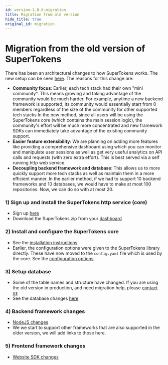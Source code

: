 ```yaml
---
id: version-1.0.X-migration
title: Migration from old version
hide_title: true
original_id: migration
---
```


# Migration from the old version of SuperTokens

There has been an architectural changes to how SuperTokens works. The new setup can be seen [here](./getting-started/about#integration-with-supertokens). The reasons for this change are:
- **Community focus**: Earlier, each tech stack had their own "mini community". This means growing and taking advantage of the community would be much harder. For example, anytime a new backend framework is supported, its community would essentially start from 0 members regardless of the size of the community for other supported tech stacks In the new method, since all users will be using the SuperTokens core (which contains the main session logic), the community's effort will be much more concentrated and new framework SDKs can immediately take advantage of the existing community support.
- **Easier feature extensibility**: We are planning on adding more features like providing a comprehensive dashboard using which you can monitor and manipulate user sessions as well as get very useful analytics on API calls and requests (with zero extra effort). This is best served via a self running http web service.
- **Decoupling backend framework and database**: This allows us to more quickly support more tech stacks as well as maintain them in a more efficient manner. In the earlier method, if we had to support 10 backend frameworks and 10 databases, we would have to make at most 100 repositories. Now, we can do so with at most 20.

### 1) Sign up and install the SuperTokens http service (core)
- Sign up [here](/signup)
- Download the SuperTokens zip from your [dashboard](/dashboard)

### 2) Install and configure the SuperTokens core
- See the [installation instructions](./getting-started/installation#3-install-supertokens)
- Earlier, the configuration options were given to the SuperTokens library directly. These have now moved to the ```config.yaml``` file which is used by the core. See the [configuration options](./configuration/core).

### 3) Setup database
- Some of the table names and structure have changed. If you are using the old version in production, and need migration help, please [contact us](mailto:team@supertokens.io)
- See the database changes [here](./getting-started/database-setup/mysql)

### 4) Backend framework changes
- [NodeJS changes](/docs/nodejs/migration)
- We we start to support other frameworks that are also supported in the older version, we will add links to those here.

### 5) Frontend framework changes
- [Website SDK changes](/docs/website/migration)